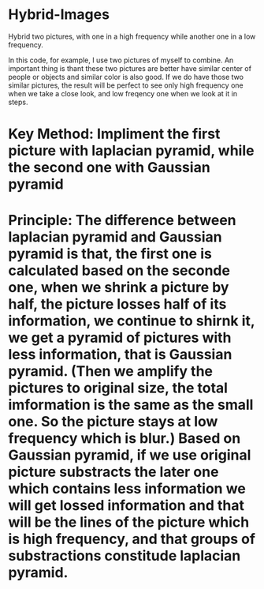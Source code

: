 # Hybrid-Images
Hybrid two pictures, with one in a high frequency while another one in a low frequency.

In this code, for example, I use two pictures of myself to combine. An important thing is thant these two pictures are better have similar center of people or objects and similar color is also good. If we do have those two similar pictures, the result will be perfect to see only high frequency one when we take a close look, and low freqency one when we look at it in steps.


# Key Method: Impliment the first picture with laplacian pyramid, while the second one with Gaussian pyramid

# Principle: The difference between laplacian pyramid and Gaussian pyramid is that, the first one is calculated based on the seconde one, when we shrink a picture by half, the picture losses half of its information, we continue to shirnk it, we get a pyramid of pictures with less information, that is Gaussian pyramid. (Then we amplify the pictures to original size, the total imformation is the same as the small one. So the picture stays at low frequency which is blur.) Based on Gaussian pyramid, if we use original picture substracts the later one which contains less information we will get lossed information and that will be the lines of the picture which is high frequency, and that groups of substractions constitude laplacian pyramid.
